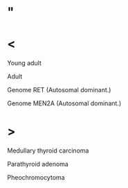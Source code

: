 # "

# <

Young adult

Adult

Genome RET
(Autosomal dominant.)

Genome MEN2A
(Autosomal dominant.)

# >

Medullary thyroid carcinoma

Parathyroid adenoma

Pheochromocytoma
